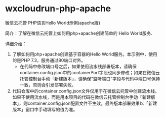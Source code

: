 # wxcloudrun-php-apache
微信云托管 PHP语言Hello World示例(apache版)

简介：了解在微信云托管上如何用php+apache创建简单的 Hello World服务.

详细介绍：

1. 了解如何用php+apache创建基于容器的Hello World服务。本示例中，使用的是PHP 7.3，服务通过80端口对外。
   * 在代码中修改端口号之后，如果使用流水线部署版本，请确保container.config.json中的containerPort字段也同步修改；如果在微信云托管控制台手动「新建版本」，请确保“监听端口”字段与代码中端口号保持一致，否则会引发部署失败。
3. 代码仓库中的container.config.json文件仅用于在微信云托管中创建流水线。如果不使用流水线，而是用本项目的代码在微信云托管控制台手动「新建版本」，则container.config.json配置文件不生效。最终版本部署效果以「新建版本」窗口中手动填写的值为准。
